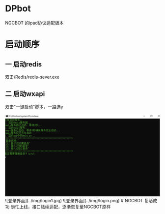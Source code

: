 # DPbot
NGCBOT 的ipad协议适配版本
# 启动顺序

## 一 启动redis
双击/Redis/redis-sever.exe
## 二 启动wxapi
双击"一键启动"脚本，一路选y

<img src="../img/login1.jpg" alt="登录界面" >
![登录界面](../img/login1.jpg)
![登录界面](../img/login.png)
# NGCBOT 复活成功
匆忙上线，接口陆续适配，逐渐恢复至NGCBOT原样


